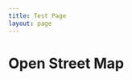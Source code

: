 ```yaml
---
title: Test Page
layout: page
---
```


# Open Street Map

<div id="map"></div>

<script>
    var map = L.map('map').setView([51.505, -0.09], 13);

    var marker = L.marker([51.5, -0.09]){icon: HifiIcon}).addTo(map);
    var popup = L.popup()
        .setLatLng([51.513, -0.09])
        .setContent("I am a standalone popup.")
        .openOn(map);

    var HifiIcon = L.icon({
        iconUrl: '/assets/images/hifi-location.png',
        iconSize:     [38, 95], // size of the icon
        iconAnchor:   [22, 94], // point of the icon which will correspond to marker's location
        popupAnchor:  [-3, -76] // point from which the popup should open relative to the iconAnchor
    });
</script>